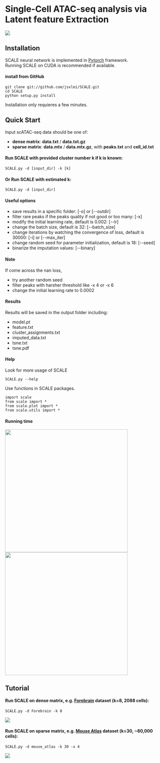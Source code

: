 # Single-Cell ATAC-seq analysis via Latent feature Extraction
![](https://github.com/jsxlei/SCALE/blob/master/docs/png/model.png)

## Installation  

SCALE neural network is implemented in [Pytorch](https://pytorch.org/) framework.  
Running SCALE on CUDA is recommended if available.   
	
#### install from GitHub

	git clone git://github.com/jsxlei/SCALE.git
	cd SCALE
	python setup.py install
    
Installation only requieres a few minutes.


## Quick Start

Input scATAC-seq data should be one of: 
* **dense matrix**: **data.txt** / **data.txt.gz**
* **sparse matrix**: **data.mtx** / **data.mtx.gz**, with **peaks.txt** and **cell_id.txt**

#### Run SCALE with provided cluster number k if k is known:  

    SCALE.py -d [input_dir] -k [k]

#### Or Run SCALE with estimated k: 

    SCALE.py -d [input_dir]


#### Useful options  
* save results in a specific folder: [-o] or [--outdir] 
* filter rare peaks if the peaks quality if not good or too many: [-x]
* modify the initial learning rate, default is 0.002: [--lr]  
* change the batch size, default is 32: [--batch_size]
* change iterations by watching the convergence of loss, default is 30000: [-i] or [--max_iter]  
* change random seed for parameter initialization, default is 18: [--seed]
* binarize the imputation values: [--binary]
	
#### Note    
If come across the nan loss, 
* try another random seed
* filter peaks with harsher threshold like -x 4 or -x 6
* change the initial learning rate to 0.0002 
	
#### Results
Results will be saved in the output folder including:
* model.pt
* feature.txt
* cluster_assignments.txt
* imputed_data.txt
* tsne.txt
* tsne.pdf

#### Help
Look for more usage of SCALE

	SCALE.py --help 

Use functions in SCALE packages.

	import scale
	from scale import *
	from scale.plot import *
	from scale.utils import *
	
#### Running time
<p float="left">
  <img src="https://github.com/jsxlei/SCALE/blob/master/docs/png/runtime.png" width="400" />
  <img src="https://github.com/jsxlei/SCALE/blob/master/docs/png/memory.png" width="400" /> 
</p>

## Tutorial

#### Run SCALE on dense matrix, e.g. [Forebrain](https://github.com/jsxlei/SCALE/wiki/Forebrain) dataset (k=8, 2088 cells):  

	SCALE.py -d Forebrain -k 8

![](https://github.com/jsxlei/SCALE/blob/master/docs/png/Forebrain.png)
	
#### Run SCALE on sparse matrix, e.g. [Mouse Atlas](https://github.com/jsxlei/SCALE/wiki/Mouse-Atlas) dataset (k=30, ~80,000 cells):
	
	SCALE.py -d mouse_atlas -k 30 -x 4
	
![](https://github.com/jsxlei/SCALE/blob/master/docs/png/mouse_atlas.png)
